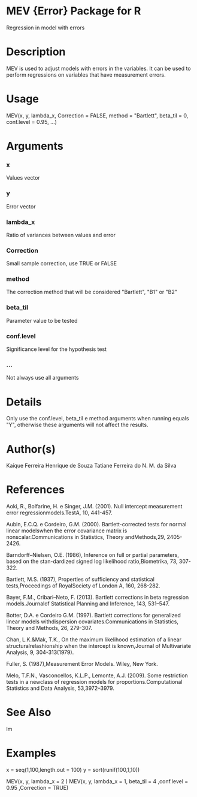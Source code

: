 # MEV {Error}	Package for R 
Regression in model with errors

# Description
MEV is used to adjust models with errors in the variables. It can be used to perform regressions on variables that have measurement errors.

# Usage
MEV(x, y, lambda_x, Correction = FALSE, method = "Bartlett",
  beta_til = 0, conf.level = 0.95, ...)
  
# Arguments
### x	
Values vector

### y	
Error vector

### lambda_x	
Ratio of variances between values and error

### Correction	
Small sample correction, use TRUE or FALSE

### method	
The correction method that will be considered "Bartlett", "B1" or "B2"

### beta_til	
Parameter value to be tested

### conf.level	
Significance level for the hypothesis test

### ...	
Not always use all arguments

# Details
Only use the conf.level, beta_til e method arguments when running equals "Y", otherwise these arguments will not affect the results.

# Author(s)
Kaíque Ferreira Henrique de Souza
Tatiane Ferreira do N. M. da Silva

# References
Aoki, R., Bolfarine, H. e Singer, J.M. (2001). Null intercept measurement error regressionmodels.TestA, 10, 441-457.

Aubin, E.C.Q. e Cordeiro, G.M. (2000). Bartlett-corrected tests for normal linear modelswhen the error covariance matrix is nonscalar.Communications in Statistics, Theory andMethods,29, 2405-2426.

Barndorff–Nielsen, O.E. (1986), Inference on full or partial parameters, based on the stan-dardized signed log likelihood ratio,Biometrika, 73, 307-322.

Bartlett, M.S. (1937), Properties of sufficiency and statistical tests,Proceedings of RoyalSociety of London A, 160, 268-282.

Bayer, F.M., Cribari–Neto, F. (2013). Bartlett corrections in beta regression models.Journalof Statistical Planning and Inference, 143, 531–547.

Botter, D.A. e Cordeiro G.M. (1997). Bartlett corrections for generalized linear models withdispersion covariates.Communications in Statistics, Theory and Methods, 26, 279-307.

Chan, L.K.&Mak, T.K., On the maximum likelihood estimation of a linear structuralrelashionship when the intercept is known,Journal of Multivariate Analysis, 9, 304-313(1979).

Fuller, S. (1987),Measurement Error Models. Wiley, New York.

Melo, T.F.N., Vasconcellos, K.L.P., Lemonte, A.J. (2009). Some restriction tests in a newclass of regression models for proportions.Computational Statistics and Data Analysis, 53,3972–3979.

# See Also
lm

# Examples
x = seq(1,100,length.out = 100)
y = sort(runif(100,1,10))

MEV(x, y, lambda_x = 2 )
MEV(x, y, lambda_x = 1, beta_til = 4 ,conf.level = 0.95 ,Correction = TRUE)
